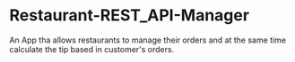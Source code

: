 # Restaurant-REST_API-Manager
An App tha allows restaurants to manage their orders and at the same time calculate the tip based in customer's  orders. 
